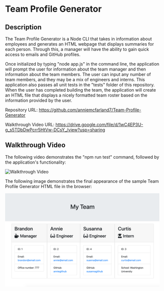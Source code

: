 # Team Profile Generator

## Description 

The Team Profile Generator is a Node CLI that takes in information about employees and generates an HTML webpage that displays summaries for each person. Through this, a manager will have the ability to gain quick access to emails and GitHub profiles.

Once initialized by typing "node app.js" in the command line, the application will prompt the user for information about the team manager and then information about the team members. The user can input any number of team members, and they may be a mix of engineers and interns. This application also passes all unit tests in the "tests" folder of this repository. When the user has completed building the team, the application will create an HTML file that displays a nicely formatted team roster based on the information provided by the user.

Repository URL: https://github.com/anniemcfarland7/Team-Profile-Generator

Walkthrough Video URL: https://drive.google.com/file/d/1wC4EP3U-g_s5TDbDwPcrr5HtVw-DCsY_/view?usp=sharing

## Walkthrough Video

The following video demonstrates the "npm run test" command, followed by the application's functionality:

![Walkthrough Video](./assets/video.gif)

The following image demonstrates the final appearance of the sample Team Profile Generator HTML file in the browser:

![Screenshot](./assets/screenshot.png)
